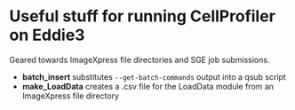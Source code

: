 # Useful stuff for running CellProfiler on Eddie3

Geared towards ImageXpress file directories and SGE job submissions.

- **batch_insert** substitutes `--get-batch-commands` output into a qsub script
- **make_LoadData** creates a .csv file for the LoadData module from an ImageXpress file directory